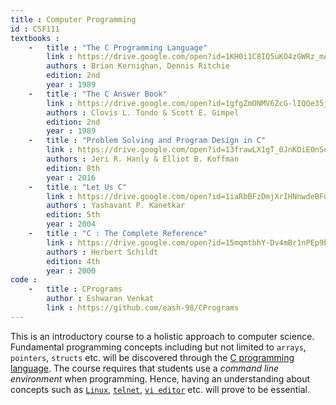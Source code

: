 ```yaml
---
title : Computer Programming
id : CSF111
textbooks :
    -   title : "The C Programming Language"
        link : https://drive.google.com/open?id=1KH0i1C8IQ5uKO4zGWRz_mAh4XbQvCaiT
        authors : Brian Kernighan, Dennis Ritchie
        edition: 2nd
        year : 1989
    -   title : "The C Answer Book"
        link : https://drive.google.com/open?id=1gfgZmONMV6ZcG-lIQOe35jiMVqI-MS3p
        authors : Clovis L. Tondo & Scott E. Gimpel
        edition: 2nd
        year : 1989
    -   title : "Problem Solving and Program Design in C"
        link : https://drive.google.com/open?id=13frawLX1gT_0JnKOiEOnSeoHp-kp9-qO
        authors : Jeri R. Hanly & Elliot B. Koffman
        edition: 8th
        year : 2016
    -   title : "Let Us C"
        link : https://drive.google.com/open?id=1iaRbBFzDmjXrIHNnwdeBFqJ4kHPkn-cO
        authors : Yashavant P. Kanetkar
        edition: 5th
        year : 2004
    -   title : "C : The Complete Reference"
        link : https://drive.google.com/open?id=15mqmtbhY-Dv4mBr1nPEp9bPM3P1tDiZB
        authors : Herbert Schildt
        edition: 4th
        year : 2000
code :
    -   title : CPrograms
        author : Eshwaran Venkat
        link : https://github.com/eash-98/CPrograms
---
```


This is an introductory course to a holistic approach to computer science. Fundamental programming concepts including but not limited to `arrays`, `pointers`, `structs` etc. will be discovered through the [C programming language](https://bit.ly/1eSKXTB). The course requires that students use a *command line environment* when programming. Hence, having an understanding about concepts such as [`Linux`](https://en.wikipedia.org/wiki/Linux), [`telnet`](https://en.wikipedia.org/wiki/Telnet), [`vi editor`](https://en.wikipedia.org/wiki/Vi) etc. will prove to be essential.
